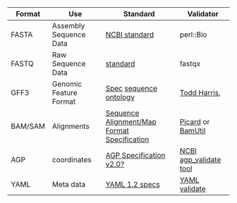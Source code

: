| Format | Use | Standard | Validator | 
| ------ | ----- | ----- | ----- | 
| FASTA | Assembly Sequence Data | [NCBI standard](https://blast.ncbi.nlm.nih.gov/Blast.cgi?CMD=Web&PAGE_TYPE=BlastDocs&DOC_TYPE=BlastHelp) | perl::Bio |
| FASTQ | Raw Sequence Data | [standard](https://en.wikipedia.org/wiki/FASTQ_format) | fastqx |
| GFF3 | Genomic Feature Format | [Spec](https://github.com/The-Sequence-Ontology/Specifications/blob/master/gff3.md) [sequence ontology](http://www.sequenceontology.org) | [Todd Harris](https://github.com/kiwiroy/gff3_validator/tree/f/neaten), [](https://github.com/EVidenceModeler/EVidenceModeler/blob/master/EvmUtils/gff3_gene_prediction_file_validator.pl) |
| BAM/SAM | Alignments |[Sequence Alignment/Map Format Specification](http://samtools.github.io/hts-specs/SAMv1.pdf) | [Picard](https://broadinstitute.github.io/picard/command-line-overview.html#ValidateSamFile) or [BamUtil](https://genome.sph.umich.edu/wiki/BamUtil:_validate)| 
| AGP | coordinates |[AGP Specification v2.0?](https://www.ncbi.nlm.nih.gov/assembly/agp/AGP_Specification/) |[NCBI agp_validate tool](https://www.ncbi.nlm.nih.gov/assembly/agp/AGP_Validation/) | 
| YAML | Meta data | [YAML 1.2 specs](http://www.yaml.org/spec/1.2/spec.html) | [YAML validate](https://github.com/adrienverge/yamllint) | 